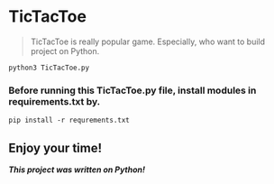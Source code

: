 # TicTacToe

> TicTacToe is really popular game. Especially, who want to build project on Python. 
```
python3 TicTacToe.py
```
### Before running this TicTacToe.py  file, install modules in requirements.txt by.
```
pip install -r requrements.txt
```
## Enjoy your time!

**_This project was written on Python!_**
